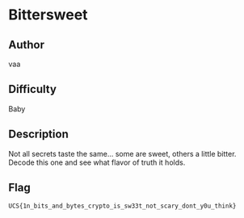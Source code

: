 # Bittersweet

## Author

vaa

## Difficulty

Baby

## Description

Not all secrets taste the same... some are sweet, others a little bitter. Decode this one and see what flavor of truth it holds.

## Flag

```
UCS{1n_bits_and_bytes_crypto_is_sw33t_not_scary_dont_y0u_think}
```